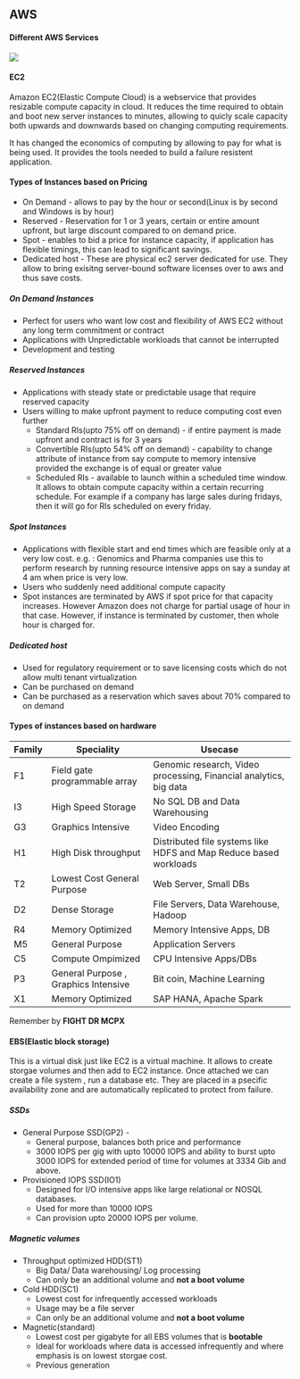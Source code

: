 ## AWS

#### Different AWS Services
![](app/src/main/res/drawable/refrence_image1.png)

#### EC2
Amazon EC2(Elastic Compute Cloud) is a webservice that provides resizable compute capacity in cloud. It reduces the time required to obtain and boot new server instances to minutes, allowing to quicly scale capacity both upwards and downwards based on changing computing requirements.

It has changed the economics of computing by allowing to pay for what is being used. It provides the tools needed to build a failure resistent application.

#### Types of Instances based on Pricing
+ On Demand - allows to pay by the hour or second(Linux is by second and Windows is by hour)
+ Reserved - Reservation for 1 or 3 years, certain or entire amount upfront, but large discount compared to on demand price.
+ Spot - enables to bid a price for instance capacity, if application has flexible timings, this can lead to significant savings.
+ Dedicated host - These are physical ec2 server dedicated for use. They allow to bring exisitng server-bound software licenses over to aws and thus save costs.

##### On Demand Instances
+ Perfect for users who want low cost and flexibility of AWS EC2 without any long term commitment or contract
+ Applications with Unpredictable workloads that cannot be interrupted
+ Development and testing

##### Reserved Instances
+ Applications with steady state or predictable usage that require reserved capacity
+ Users willing to make upfront payment to reduce computing cost even further
  + Standard RIs(upto 75% off on demand) - if entire payment is made upfront and contract is for 3 years
  + Convertible RIs(upto 54% off on demand) - capability to change attribute of instance from say compute to memory intensive provided the     exchange is of equal or greater value 
  + Scheduled RIs - available to launch within a scheduled time window. It allows to obtain compute capacity within a certain recurring     schedule. For example if a company has large sales during fridays, then it will go for RIs scheduled on every friday.

##### Spot Instances
+ Applications with flexible start and end times which are feasible only at a very low cost. e.g. : Genomics and Pharma companies use this to perform research by running resource intensive apps on say a sunday at 4 am when price is very low.
+ Users who suddenly need additional compute capacity
+ Spot instances are terminated by AWS if spot price for that capacity increases. However Amazon does not charge for partial usage of hour in that case. However, if instance is terminated by customer, then whole hour is charged for.

##### Dedicated host
+ Used for regulatory requirement or to save licensing costs which do not allow multi tenant virtualization
+ Can be purchased on demand
+ Can be purchased as a reservation which saves about 70% compared to on demand

#### Types of instances based on hardware

|Family|Speciality|Usecase|
|------|----------|-------|
|F1|Field gate programmable array|Genomic research, Video processing, Financial analytics, big data|
|I3|High Speed Storage|No SQL DB and Data Warehousing|
|G3|Graphics Intensive|Video Encoding|
|H1|High Disk throughput|Distributed file systems like HDFS and Map Reduce based workloads|
|T2|Lowest Cost General Purpose| Web Server, Small DBs|
|D2|Dense Storage|File Servers, Data Warehouse, Hadoop|
|R4|Memory Optimized|Memory Intensive Apps, DB|
|M5|General Purpose|Application Servers|
|C5|Compute Ompimized|CPU Intensive Apps/DBs|
|P3|General Purpose , Graphics Intensive|Bit coin, Machine Learning|
|X1|Memory Optimized|SAP HANA, Apache Spark|

Remember by **FIGHT DR MCPX**

#### EBS(Elastic block storage)

This is a virtual disk just like EC2 is a virtual machine.  It allows to create storgae volumes and then add to EC2 instance. Once attached we can create a file system , run a database etc. They are placed in a psecific availability zone and are automatically replicated to protect from failure.

##### SSDs
+ General Purpose SSD(GP2) - 
  + General purpose, balances both price and performance
  + 3000 IOPS per gig with upto 10000 IOPS and ability to burst upto 3000 IOPS for extended period of time for volumes at 3334 Gib and above. 
+ Provisioned IOPS SSD(IO1)
  + Designed for I/O intensive apps like large relational or NOSQL databases.
  + Used for more than 10000 IOPS
  + Can provision upto 20000 IOPS per volume.
  
##### Magnetic volumes
+ Throughput optimized HDD(ST1)
  + Big Data/ Data warehousing/ Log  processing
  + Can only be an additional volume and **not a boot volume**
+ Cold HDD(SC1)
  + Lowest cost for infrequently accessed workloads
  + Usage may be a file server
  + Can only be an additional volume and **not a boot volume**
+ Magnetic(standard)
  + Lowest cost per gigabyte for all EBS volumes that is **bootable**
  + Ideal for workloads where data is accessed infrequently and where emphasis is on lowest storgae cost.
  + Previous generation
  

